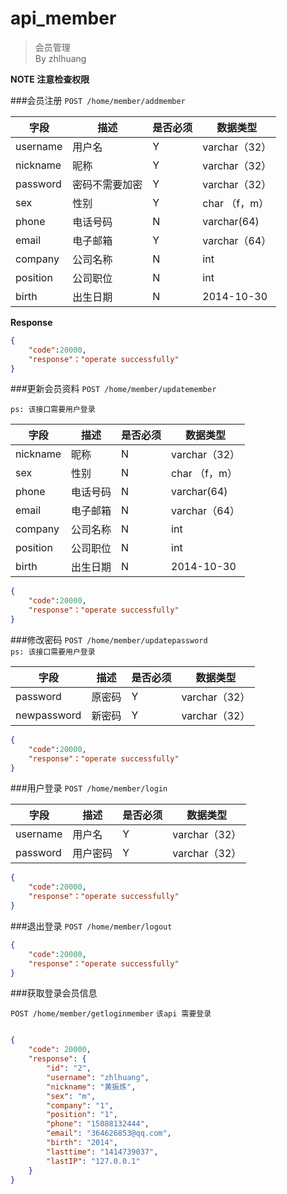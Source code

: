 api_member
===
> 会员管理  
> By zhlhuang

**NOTE 注意检查权限**

###会员注册
`POST /home/member/addmember`

字段  |描述 |  是否必须 |数据类型
------------ | -------------| -------------| -------------
username | 用户名     | Y|varchar（32）
nickname|  昵称      | Y|varchar（32）
password  | 密码不需要加密   | Y|varchar（32）
sex  | 性别 | Y|char （f，m）
phone|电话号码|N|varchar(64)
email  | 电子邮箱  | Y|varchar（64）
company|公司名称|N|int
position|公司职位|N|int
birth|出生日期|N|2014-10-30


**Response**  

```json
{
    "code":20000,
    "response"："operate successfully"
}
```



###更新会员资料
`POST /home/member/updatemember`

`ps: 该接口需要用户登录`


字段  |描述 |  是否必须 |数据类型
------------ | -------------| -------------| -------------
nickname|  昵称      | N|varchar（32）
sex  | 性别 | N|char （f，m）
phone|电话号码|N|varchar(64)
email  | 电子邮箱  | N|varchar（64）
company|公司名称|N|int
position|公司职位|N|int
birth|出生日期|N|2014-10-30

```json
{
    "code":20000,
    "response"："operate successfully"
}
```


###修改密码
`POST /home/member/updatepassword`  
`ps: 该接口需要用户登录`

字段  |描述 |  是否必须 |数据类型
------------ | -------------| -------------| -------------
password|原密码|Y|varchar（32）
newpassword|新密码|Y|varchar（32）

```json
{
    "code":20000,
    "response"："operate successfully"
}
```


###用户登录
`POST /home/member/login`  
  
字段  |描述 |  是否必须 |数据类型
------------ | -------------| -------------| -------------
username|用户名|Y|varchar（32）
password|用户密码|Y|varchar（32）



```json
{
    "code":20000,
    "response"："operate successfully"
}
```


###退出登录
`POST /home/member/logout`  

```json
{
    "code":20000,
    "response"："operate successfully"
}
```


###获取登录会员信息

`POST /home/member/getloginmember` 
`该api 需要登录`


```json

{
    "code": 20000,
    "response": {
        "id": "2",
        "username": "zhlhuang",
        "nickname": "黄振炼",
        "sex": "m",
        "company": "1",
        "position": "1",
        "phone": "15088132444",
        "email": "364626853@qq.com",
        "birth": "2014",
        "lasttime": "1414739037",
        "lastIP": "127.0.0.1"
    }
}
```






